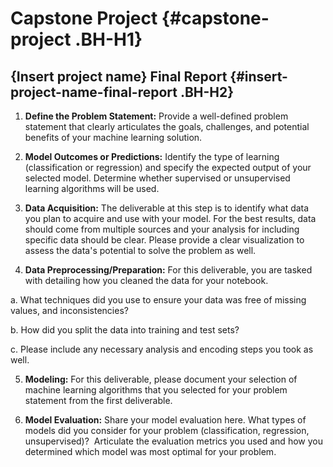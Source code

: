 # Capstone Project {#capstone-project .BH-H1}

## {Insert project name} Final Report {#insert-project-name-final-report .BH-H2}

1.  **Define the Problem Statement:** Provide a well-defined problem
    statement that clearly articulates the goals, challenges, and
    potential benefits of your machine learning solution.

2.  **Model Outcomes or Predictions:** Identify the type of learning
    (classification or regression) and specify the expected output of
    your selected model. Determine whether supervised or unsupervised
    learning algorithms will be used.

3.  **Data Acquisition:** The deliverable at this step is to identify
    what data you plan to acquire and use with your model. For the best
    results, data should come from multiple sources and your analysis
    for including specific data should be clear. Please provide a clear
    visualization to assess the data's potential to solve the problem as
    well.

4.  **Data Preprocessing/Preparation:** For this deliverable, you are
    tasked with detailing how you cleaned the data for your notebook. 

<!-- -->

a.  What techniques did you use to ensure your data was free of missing
    values, and inconsistencies? 

b.  How did you split the data into training and test sets?

c.  Please include any necessary analysis and encoding steps you took as
    well.

<!-- -->

5.  **Modeling:** For this deliverable, please document your selection
    of machine learning algorithms that you selected for your problem
    statement from the first deliverable.

6.  **Model Evaluation:** Share your model evaluation here. What types
    of models did you consider for your problem (classification,
    regression, unsupervised)?  Articulate the evaluation metrics you
    used and how you determined which model was most optimal for your
    problem.
